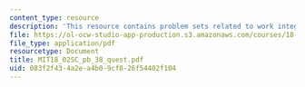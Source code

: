 ```yaml
---
content_type: resource
description: 'This resource contains problem sets related to work integrals. '
file: https://ol-ocw-studio-app-production.s3.amazonaws.com/courses/18-02sc-multivariable-calculus-fall-2010/083f2f434a2ea4b09cf826f54402f104_MIT18_02SC_pb_38_quest.pdf
file_type: application/pdf
resourcetype: Document
title: MIT18_02SC_pb_38_quest.pdf
uid: 083f2f43-4a2e-a4b0-9cf8-26f54402f104
---
```

